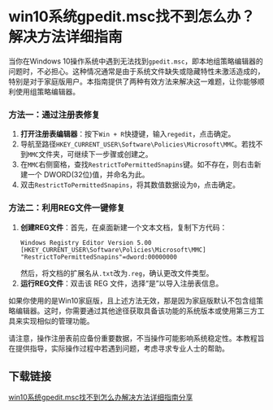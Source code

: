 # win10系统gpedit.msc找不到怎么办？解决方法详细指南

当你在Windows 10操作系统中遇到无法找到`gpedit.msc`，即本地组策略编辑器的问题时，不必担心。这种情况通常是由于系统文件缺失或隐藏特性未激活造成的，特别是对于家庭版用户。本指南提供了两种有效方法来解决这一难题，让你能够顺利使用组策略编辑器。

### 方法一：通过注册表修复

1. **打开注册表编辑器**：按下`Win + R`快捷键，输入`regedit`，点击确定。
2. 导航至路径`HKEY_CURRENT_USER\Software\Policies\Microsoft\MMC`。若找不到`MMC`文件夹，可继续下一步骤或创建之。
3. 在`MMC`右侧窗格，查找`RestrictToPermittedSnapins`键。如不存在，则右击新建一个 DWORD(32位)值，并命名为此。
4. 双击`RestrictToPermittedSnapins`，将其数值数据设为`0`，点击确定。

### 方法二：利用REG文件一键修复

1. **创建REG文件**：首先，在桌面新建一个文本文档，复制下方代码：
   ```
   Windows Registry Editor Version 5.00
   [HKEY_CURRENT_USER\Software\Policies\Microsoft\MMC]
   "RestrictToPermittedSnapins"=dword:00000000
   ```
   然后，将文档的扩展名从`.txt`改为`.reg`，确认更改文件类型。
2. **运行REG文件**：双击该 REG 文件，选择“是”以导入注册表信息。

如果你使用的是Win10家庭版，且上述方法无效，那是因为家庭版默认不包含组策略编辑器。这时，你需要通过其他途径获取具备该功能的系统版本或使用第三方工具来实现相似的管理功能。

请注意，操作注册表前应备份重要数据，不当操作可能影响系统稳定性。本教程旨在提供指导，实际操作过程中若遇到问题，考虑寻求专业人士的帮助。

## 下载链接

[win10系统gpedit.msc找不到怎么办解决方法详细指南分享](https://pan.quark.cn/s/1eea6f45ac39)